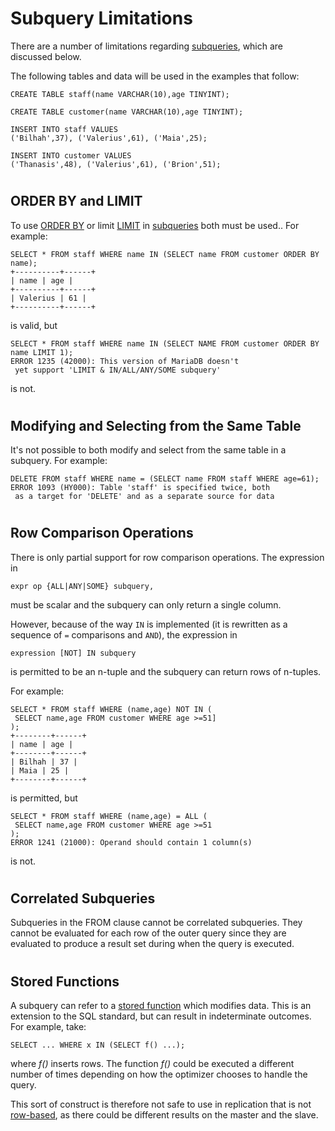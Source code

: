 # Subquery Limitations

There are a number of limitations regarding [subqueries](subqueries-and-all.md), which are discussed below.

The following tables and data will be used in the examples that follow:

```
CREATE TABLE staff(name VARCHAR(10),age TINYINT);

CREATE TABLE customer(name VARCHAR(10),age TINYINT);
```

```
INSERT INTO staff VALUES 
('Bilhah',37), ('Valerius',61), ('Maia',25);

INSERT INTO customer VALUES 
('Thanasis',48), ('Valerius',61), ('Brion',51);
```

#

## ORDER BY and LIMIT

To use [ORDER BY](../../order-by.md) or limit [LIMIT](../../../../../../../security/user-account-management/limiting-size-of-created-disk-temporary-files-and-tables/limiting-size-of-created-disk-temporary-files-and-tables-overview.md) in [subqueries](subqueries-and-all.md) both must be used.. For example:

```
SELECT * FROM staff WHERE name IN (SELECT name FROM customer ORDER BY name);
+----------+------+
| name | age |
+----------+------+
| Valerius | 61 |
+----------+------+
```

is valid, but

```
SELECT * FROM staff WHERE name IN (SELECT NAME FROM customer ORDER BY name LIMIT 1);
ERROR 1235 (42000): This version of MariaDB doesn't 
 yet support 'LIMIT & IN/ALL/ANY/SOME subquery'
```

is not.

#

## Modifying and Selecting from the Same Table

It's not possible to both modify and select from the same table in a subquery. For example:

```
DELETE FROM staff WHERE name = (SELECT name FROM staff WHERE age=61);
ERROR 1093 (HY000): Table 'staff' is specified twice, both 
 as a target for 'DELETE' and as a separate source for data
```

#

## Row Comparison Operations

There is only partial support for row comparison operations. The expression in

```
expr op {ALL|ANY|SOME} subquery,
```

must be scalar and the subquery can only return a single column.

However, because of the way `IN` is implemented (it is rewritten as a sequence of `=` comparisons and `AND`), the expression in

```
expression [NOT] IN subquery
```

is permitted to be an n-tuple and the subquery can return rows of n-tuples.

For example:

```
SELECT * FROM staff WHERE (name,age) NOT IN (
 SELECT name,age FROM customer WHERE age >=51]
);
+--------+------+
| name | age |
+--------+------+
| Bilhah | 37 |
| Maia | 25 |
+--------+------+
```

is permitted, but

```
SELECT * FROM staff WHERE (name,age) = ALL (
 SELECT name,age FROM customer WHERE age >=51
);
ERROR 1241 (21000): Operand should contain 1 column(s)
```

is not.

#

## Correlated Subqueries

Subqueries in the FROM clause cannot be correlated subqueries. They cannot be evaluated for each row of the outer query since they are evaluated to produce a result set during when the query is executed.

#

## Stored Functions

A subquery can refer to a [stored function](/kb/en/stored-functions/) which modifies data. This is an extension to the SQL standard, but can result in indeterminate outcomes. For example, take:

```
SELECT ... WHERE x IN (SELECT f() ...);
```

where *f()* inserts rows. The function *f()* could be executed a different number of times depending on how the optimizer chooses to handle the query.

This sort of construct is therefore not safe to use in replication that is not [row-based](../../../../../../../server-management/server-monitoring-logs/binary-log/binary-log-formats.md), as there could be different results on the master and the slave.